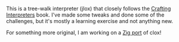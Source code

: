 This is a tree-walk interpreter (jlox) that closely follows the [Crafting Interpreters](https://github.com/munificent/craftinginterpreters) book. I've made some tweaks and done some of the challenges, but it's mostly a learning exercise and not anything new.

For something more original, I am working on a [Zig port](https://github.com/jacob-horton/zlox-bytecode-vm) of clox!
